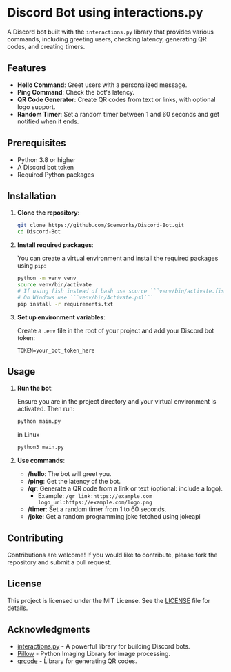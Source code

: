 # Discord Bot using interactions.py

A Discord bot built with the `interactions.py` library that provides various commands, including greeting users, checking latency, generating QR codes, and creating timers.

## Features

- **Hello Command**: Greet users with a personalized message.
- **Ping Command**: Check the bot's latency.
- **QR Code Generator**: Create QR codes from text or links, with optional logo support.
- **Random Timer**: Set a random timer between 1 and 60 seconds and get notified when it ends.

## Prerequisites

- Python 3.8 or higher
- A Discord bot token
- Required Python packages

## Installation

1. **Clone the repository**:

   ```bash
   git clone https://github.com/Scemworks/Discord-Bot.git
   cd Discord-Bot
   ```

2. **Install required packages**:

   You can create a virtual environment and install the required packages using `pip`:

   ```bash
   python -m venv venv
   source venv/bin/activate
   # If using fish instead of bash use source ```venv/bin/activate.fish```
   # On Windows use ```venv/bin/Activate.ps1```
   pip install -r requirements.txt
   ```
   
3. **Set up environment variables**:

   Create a `.env` file in the root of your project and add your Discord bot token:

   ```plaintext
   TOKEN=your_bot_token_here
   ```

## Usage

1. **Run the bot**:

   Ensure you are in the project directory and your virtual environment is activated. Then run:

   ```bash
   python main.py
   ```
   in Linux
   ```bash
   python3 main.py
   ```

3. **Use commands**:

   - **/hello**: The bot will greet you.
   - **/ping**: Get the latency of the bot.
   - **/qr**: Generate a QR code from a link or text (optional: include a logo).
     - Example: `/qr link:https://example.com logo_url:https://example.com/logo.png`
   - **/timer**: Set a random timer from 1 to 60 seconds.
   - **/joke**: Get a random programming joke fetched using jokeapi
## Contributing

Contributions are welcome! If you would like to contribute, please fork the repository and submit a pull request.

## License

This project is licensed under the MIT License. See the [LICENSE](LICENSE) file for details.

## Acknowledgments

- [interactions.py](https://github.com/interactions-py/interactions.py) - A powerful library for building Discord bots.
- [Pillow](https://python-pillow.org/) - Python Imaging Library for image processing.
- [qrcode](https://pypi.org/project/qrcode/) - Library for generating QR codes.

